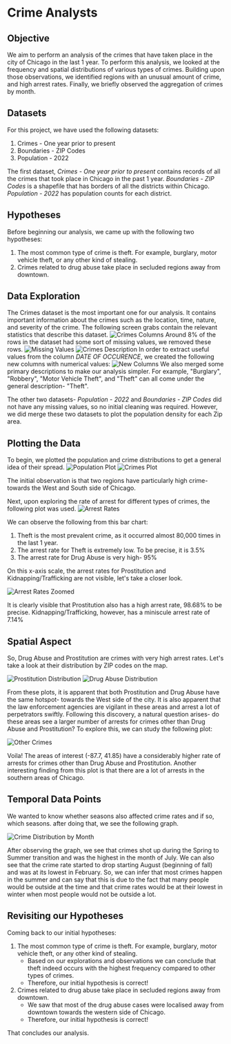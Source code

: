 # Crime Analysts
## Objective
We aim to perform an analysis of the crimes that have taken place in the city of Chicago in the last 1 year. To perform this analysis, we looked at the frequency and spatial distributions of various types of crimes. Building upon those observations, we identified regions with an unusual amount of crime, and high arrest rates. Finally, we briefly observed the aggregation of crimes by month.

## Datasets
For this project, we have used the following datasets:
1. Crimes - One year prior to present
2. Boundaries - ZIP Codes
3. Population - 2022

The first dataset, _Crimes - One year prior to present_ contains records of all the crimes that took place in Chicago in the past 1 year. _Boundaries - ZIP Codes_ is a shapefile that has borders of all the districts within Chicago. _Population - 2022_ has population counts for each district.

## Hypotheses
Before beginning our analysis, we came up with the following two hypotheses:

1. The most common type of crime is theft. For example, burglary, motor vehicle theft, or any other kind of stealing.
2. Crimes related to drug abuse take place in secluded regions away from downtown.

## Data Exploration
The Crimes dataset is the most important one for our analysis. It contains important information about the crimes such as the location, time, nature, and severity of the crime. The following screen grabs contain the relevant statistics that describe this dataset.
![Crimes Columns](./markdown_pics/crimes_columns.png)
Around 8% of the rows in the dataset had some sort of missing values, we removed these rows.
![Missing Values](./markdown_pics/crimes_missing_vals.png)
![Crimes Description](./markdown_pics/crimes_describe.png)
In order to extract useful values from the column _DATE OF OCCURENCE_, we created the following new columns with numerical values:
![New Columns](./markdown_pics/crimes_new_cols.png)
We also merged some primary descriptions to make our analysis simpler. For example, "Burglary", "Robbery", "Motor Vehicle Theft", and "Theft" can all come under the general description- "Theft".

The other two datasets- _Population - 2022_ and _Boundaries - ZIP Codes_ did not have any missing values, so no initial cleaning was required.
However, we did merge these two datasets to plot the population density for each Zip area.

## Plotting the Data
To begin, we plotted the population and crime distributions to get a general idea of their spread.
![Population Plot](./markdown_pics/population_plot.png)
![Crimes Plot](./markdown_pics/crime_map_plot.png)

The initial observation is that two regions have particularly high crime- towards the West and South side of Chicago.

Next, upon exploring the rate of arrest for different types of crimes, the following plot was used.
![Arrest Rates](./markdown_pics/arrest_rates.png)

We can observe the following from this bar chart:
1. Theft is the most prevalent crime, as it occurred almost 80,000 times in the last 1 year.
2. The arrest rate for Theft is extremely low. To be precise, it is 3.5%
3. The arrest rate for Drug Abuse is very high- 95% 

On this x-axis scale, the arrest rates for Prostitution and Kidnapping/Trafficking are not visible, let's take a closer look.

![Arrest Rates Zoomed](./markdown_pics/arrest_rates_zoomed.png)

It is clearly visible that Prostitution also has a high arrest rate, 98.68% to be precise. Kidnapping/Trafficking, however, has a miniscule arrest rate of 7.14%

## Spatial Aspect

So, Drug Abuse and Prostitution are crimes with very high arrest rates. Let's take a look at their distribution by ZIP codes on the map.

![Prostitution Distribution](./markdown_pics/pros_dist.png)
![Drug Abuse Distribution](./markdown_pics/da_dist.png)

From these plots, it is apparent that both Prostitution and Drug Abuse have the same hotspot- towards the West side of the city. It is also apparent that the law enforcement agencies are vigilant in these areas and arrest a lot of perpetrators swiftly.
Following this discovery, a natural question arises- do these areas see a larger number of arrests for crimes other than Drug Abuse and Prostitution? To explore this, we can study the following plot:

![Other Crimes](./markdown_pics/other_crimes.png)

Voila! The areas of interest (-87.7, 41.85) have a considerably higher rate of arrests for crimes other than Drug Abuse and Prostitution. Another interesting finding from this plot is that there are a lot of arrests in the southern areas of Chicago.

## Temporal Data Points
We wanted to know whether seasons also affected crime rates and if so, which seasons. after doing that, we see the following graph.

![Crime Distribution by Month](./markdown_pics/month_distribution.png)

After observing the graph, we see that crimes shot up during the Spring to Summer transition and was the highest in the month of July. We can also see that the crime rate started to drop starting August (beginning of fall) and was at its lowest in February. So, we can infer that most crimes happen in the summer and can say that this is due to the fact that many people would be outside at the time and that crime rates would be at their lowest in winter when most people would not be outside a lot.

## Revisiting our Hypotheses
Coming back to our initial hypotheses:
1. The most common type of crime is theft. For example, burglary, motor vehicle theft, or any other kind of stealing.
    - Based on our explorations and observations we can conclude that theft indeed occurs with the highest frequency compared to other types of crimes.
    - Therefore, our initial hypothesis is correct!
2. Crimes related to drug abuse take place in secluded regions away from downtown.
    - We saw that most of the drug abuse cases were localised away from downtown towards the western side of Chicago.
    - Therefore, our initial hypothesis is correct!

That concludes our analysis.

